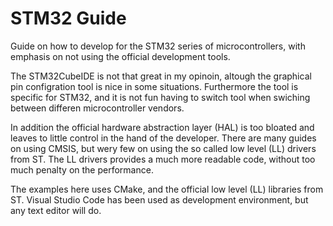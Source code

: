 # STM32 Guide

Guide on how to develop for the STM32 series of microcontrollers, with emphasis on not using the official development tools.

The STM32CubeIDE is not that great in my opinoin, altough the graphical pin configration tool is nice in some situations. Furthermore
the tool is specific for STM32, and it is not fun having to switch tool when swiching between differen microcontroller vendors.

In addition the official hardware abstraction layer (HAL) is too bloated and leaves to little control in the hand of the developer. There
are many guides on using CMSIS, but wery few on using the so called low level (LL) drivers from ST. The LL drivers provides a much
more readable code, without too much penalty on the performance.

The examples here uses CMake, and the official low level (LL) libraries from ST. Visual Studio Code has been used as development
environment, but any text editor will do.

